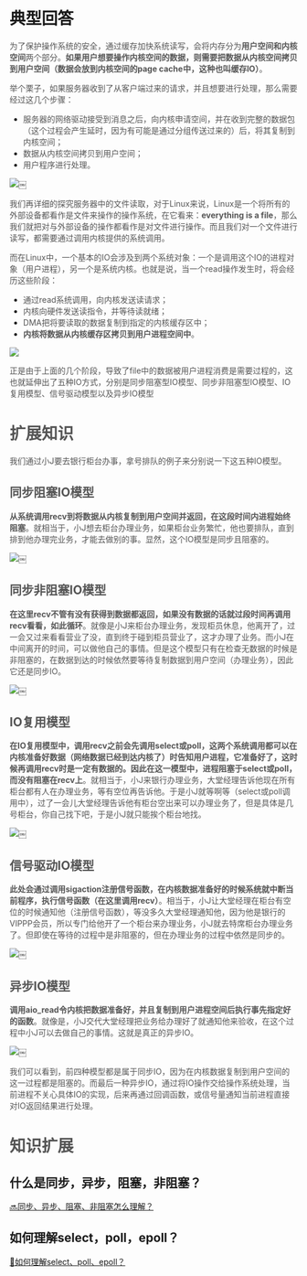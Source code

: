 # 典型回答
<font style="color:rgb(85, 85, 85);">为了保护操作系统的安全，通过缓存加快系统读写，会将内存分为</font>**<font style="color:rgb(85, 85, 85);">用户空间和内核空间</font>**<font style="color:rgb(85, 85, 85);">两个部分。</font>**<font style="color:rgb(85, 85, 85);">如果用户想要操作内核空间的数据，则需要把数据从内核空间拷贝到用户空间（数据会放到内核空间的page cache中，这种也叫缓存IO）</font>**<font style="color:rgb(85, 85, 85);">。</font>

<font style="color:rgb(85, 85, 85);">举个栗子，如果服务器收到了从客户端过来的请求，并且想要进行处理，那么需要经过这几个步骤：</font>

+ <font style="color:rgb(85, 85, 85);">服务器的网络驱动接受到消息之后，向内核申请空间，并在收到完整的数据包（这个过程会产生延时，因为有可能是通过分组传送过来的）后，将其复制到内核空间；</font>
+ <font style="color:rgb(85, 85, 85);">数据从内核空间拷贝到用户空间；</font>
+ <font style="color:rgb(85, 85, 85);">用户程序进行处理。</font>

![](https://cdn.nlark.com/yuque/0/2023/png/719664/1675480879556-6db57431-13f1-4573-b370-be780380244f.png)<font style="color:rgb(85, 85, 85);">￼</font>

<font style="color:rgb(85, 85, 85);">我们再详细的探究服务器中的文件读取，</font><font style="color:rgb(85, 85, 85);">对于Linux来说，Linux是一个将所有的外部设备都看作是文件来操作的操作系统，在它看来：</font>**<font style="color:rgb(85, 85, 85);">everything is a file</font>**<font style="color:rgb(85, 85, 85);">，那么我们就把对与外部设备的操作都看作是对文件进行操作。而且我们对一个文件进行读写，都需要通过调用内核提供的系统调用。</font>

<font style="color:rgb(85, 85, 85);">而在Linux中，一个基本的IO会涉及到两个系统对象：一个是调用这个IO的进程对象（用户进程），另一个是系统内核。也就是说，当一个read操作发生时，将会经历这些阶段：</font>

+ <font style="color:rgb(85, 85, 85);">通过read系统调用，向内核发送读请求；</font>
+ <font style="color:rgb(85, 85, 85);">内核向硬件发送读指令，并等待读就绪；</font>
+ <font style="color:rgb(85, 85, 85);">DMA把将要读取的数据复制到指定的内核缓存区中；</font>
+ **<font style="color:rgb(85, 85, 85);">内核将数据从内核缓存区拷贝到用户进程空间中</font>**<font style="color:rgb(85, 85, 85);">。</font>

![](https://cdn.nlark.com/yuque/0/2023/png/719664/1675481188513-495aa3d0-f1c4-4537-8d79-b8642d72a343.png)  


<font style="color:rgb(85, 85, 85);">正是由于上面的几个阶段，导致了file中的数据被用户进程消费是需要过程的，这也就延伸出了五种IO方式，分别是同步阻塞型IO模型、同步非阻塞型IO模型、IO复用模型、信号驱动模型以及异步IO模型</font>

<font style="color:rgb(85, 85, 85);"></font>

# <font style="color:rgb(85, 85, 85);">扩展知识</font>
<font style="color:rgb(85, 85, 85);"></font>

<font style="color:rgb(85, 85, 85);">我们通过小J</font><font style="color:rgb(85, 85, 85);">要去银行柜台办事，拿号排队的例子来分别说一下这五种IO模型。</font>

## <font style="color:rgb(85, 85, 85);">同步阻塞IO模型</font>
**<font style="color:rgb(85, 85, 85);">从系统调用recv到将数据从内核复制到用户空间并返回，在这段时间内进程始终阻塞</font>**<font style="color:rgb(85, 85, 85);">。就相当于，小J想去柜台办理业务，如果柜台业务繁忙，他也要排队，直到排到他办理完业务，才能去做别的事。显然，这个IO模型是同步且阻塞的。</font>

![](https://cdn.nlark.com/yuque/0/2023/png/719664/1675481315872-7780dc25-9471-4583-a10a-138420bcb8cf.png)<font style="color:rgb(85, 85, 85);">￼</font>

## <font style="color:rgb(85, 85, 85);">同步非阻塞IO模型</font>
**<font style="color:rgb(85, 85, 85);">在这里recv不管有没有获得到数据都返回，如果没有数据的话就过段时间再调用recv看看，如此循环</font>**<font style="color:rgb(85, 85, 85);">。就像是小J来柜台办理业务，发现柜员休息，他离开了，过一会又过来看看营业了没，直到终于碰到柜员营业了，这才办理了业务。而小J在中间离开的时间，可以做他自己的事情。但是这个模型只有在检查无数据的时候是非阻塞的，在数据到达的时候依然要等待复制数据到用户空间（办理业务），因此它还是同步IO。</font>

![](https://cdn.nlark.com/yuque/0/2023/png/719664/1675481315872-adeeb75e-34c8-4301-9f90-31ae243caa41.png)<font style="color:rgb(85, 85, 85);">￼</font>

## <font style="color:rgb(85, 85, 85);">IO复用模型</font>
**<font style="color:rgb(85, 85, 85);">在IO复用模型中，调用recv之前会先调用select或poll，这两个系统调用都可以在内核准备好数据（网络数据已经到达内核了）时告知用户进程，它准备好了，这时候再调用recv时是一定有数据的。因此在这一模型中，进程阻塞于select或poll，而没有阻塞在recv上</font>**<font style="color:rgb(85, 85, 85);">。就相当于，小J来银行办理业务，大堂经理告诉他现在所有柜台都有人在办理业务，等有空位再告诉他。于是小J就等啊等（select或poll调用中），过了一会儿大堂经理告诉他有柜台空出来可以办理业务了，但是具体是几号柜台，你自己找下吧，于是小J就只能挨个柜台地找。</font>

![](https://cdn.nlark.com/yuque/0/2023/png/719664/1675481315873-92a3540b-306d-4f63-b05b-85dfd0c1c8f1.png)<font style="color:rgb(85, 85, 85);">￼</font>

## <font style="color:rgb(85, 85, 85);">信号驱动IO模型</font>
**<font style="color:rgb(85, 85, 85);">此处会通过调用sigaction注册信号函数，在内核数据准备好的时候系统就中断当前程序，执行信号函数（在这里调用recv）</font>**<font style="color:rgb(85, 85, 85);">。相当于，小J让大堂经理在柜台有空位的时候通知他（注册信号函数），等没多久大堂经理通知他，因为他是银行的VIPPP会员，所以专门给他开了一个柜台来办理业务，小J就去特席柜台办理业务了。但即使在等待的过程中是非阻塞的，但在办理业务的过程中依然是同步的。</font>

![](https://cdn.nlark.com/yuque/0/2023/png/719664/1675481315866-e20ab78a-9f09-4212-8538-0dfb28ec3872.png)<font style="color:rgb(85, 85, 85);">￼</font>

## <font style="color:rgb(85, 85, 85);">异步IO模型</font>
**<font style="color:rgb(85, 85, 85);">调用aio_read令内核把数据准备好，并且复制到用户进程空间后执行事先指定好的函数</font>**<font style="color:rgb(85, 85, 85);">。就像是，小J交代大堂经理把业务给办理好了就通知他来验收，在这个过程中小J可以去做自己的事情。这就是真正的异步IO。</font>

![](https://cdn.nlark.com/yuque/0/2023/png/719664/1675481315869-16f5977d-ffe1-49ae-b1d7-ad6a549cf19b.png)<font style="color:rgb(85, 85, 85);">￼</font>

<font style="color:rgb(85, 85, 85);">我们可以看到，前四种模型都是属于同步IO，因为在内核数据复制到用户空间的这一过程都是阻塞的。而最后一种异步IO，通过将IO操作交给操作系统处理，当前进程不关心具体IO的实现，后来再通过回调函数，或信号量通知当前进程直接对IO返回结果进行处理。</font>

# <font style="color:rgb(85, 85, 85);">知识扩展</font>
## 什么是同步，异步，阻塞，非阻塞？
[🔜同步、异步、阻塞、非阻塞怎么理解？](https://www.yuque.com/hollis666/qyhor6/bhoto944106qfong)

## 如何理解select，poll，epoll？
[📝如何理解select、poll、epoll？](https://www.yuque.com/hollis666/qyhor6/vlsvn2xykt68fdg3)

